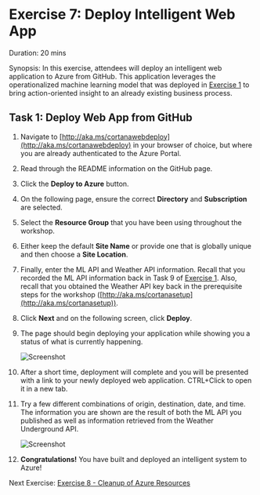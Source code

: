 # Exercise 7: Deploy Intelligent Web App

Duration: 20 mins

Synopsis: In this exercise, attendees will deploy an intelligent web application to Azure from GitHub. This application leverages the operationalized machine learning model that was deployed in [Exercise 1](01_Exercise_1_-_Building_a_Machine_Learning_Model.md) to bring action-oriented insight to an already existing business process.

## Task 1: Deploy Web App from GitHub

1. Navigate to [http://aka.ms/cortanawebdeploy](http://aka.ms/cortanawebdeploy) in your browser of choice, but where you are already authenticated to the Azure Portal.
2. Read through the README information on the GitHub page.
3. Click the **Deploy to Azure** button.
1. On the following page, ensure the correct **Directory** and **Subscription** are selected.
2. Select the **Resource Group** that you have been using throughout the workshop.
3. Either keep the default **Site Name** or provide one that is globally unique and then choose a **Site Location**.
4. Finally, enter the ML API and Weather API information. Recall that you recorded the ML API information back in Task 9 of [Exercise 1](01_Exercise_1_-_Building_a_Machine_Learning_Model.md). Also, recall that you obtained the Weather API key back in the prerequisite steps for the workshop ([http://aka.ms/cortanasetup](http://aka.ms/cortanasetup)).
5. Click **Next** and on the following screen, click **Deploy**.
6. The page should begin deploying your application while showing you a status of what is currently happening.

    ![Screenshot](images/deploy_web_app_from_github_1.png)
1. After a short time, deployment will complete and you will be presented with a link to your newly deployed web application. CTRL+Click to open it in a new tab.
2. Try a few different combinations of origin, destination, date, and time. The information you are shown are the result of both the ML API you published as well as information retrieved from the Weather Underground API.

    ![Screenshot](images/deploy_web_app_from_github_2.png)
1. **Congratulations!** You have built and deployed an intelligent system to Azure!

Next Exercise: [Exercise 8 - Cleanup of Azure Resources](08_Exercise_8_-_Cleanup_of_Azure_Resources.md)
